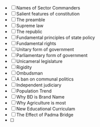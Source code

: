 - [ ] Names of Sector Commanders
- [ ] Salient features of constitution
- [ ] The preamble
- [ ] Supreme law
- [ ] The republic
- [ ] Fundamental principles of state policy
- [ ] Fundamental rights
- [ ] Unitary form of government
- [ ] Parliamentary form of government
- [ ] Unicameral legislature
- [ ] Rigidity
- [ ] Ombudsman
- [ ] A ban on communal politics
- [ ] Independent judiciary
- [ ] Population Trend
- [ ] Why BD is Brand Name 
- [ ] Why Agriculture is most
- [ ] New Educational Curriculam
- [ ] The Effect of Padma Bridge
- [ ] 